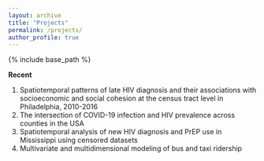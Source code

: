 ```yaml
---
layout: archive
title: "Projects"
permalink: /projects/
author_profile: true
---
```


{% include base_path %}

**Recent**
1. Spatiotemporal patterns of late HIV diagnosis and their associations with socioeconomic and social cohesion at the census tract level in Philadelphia, 2010-2016
2. The intersection of COVID-19 infection and HIV prevalence across counties in the USA
3. Spatiotemporal analysis of new HIV diagnosis and PrEP use in Mississippi using censored datasets
4. Multivariate and multidimensional modeling of bus and taxi ridership

